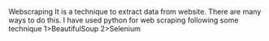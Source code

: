Webscraping
          It is a technique to extract data from website.
          There are many ways to do this.
          I have used python for web scraping
          following some technique 1>BeautifulSoup
                                   2>Selenium
